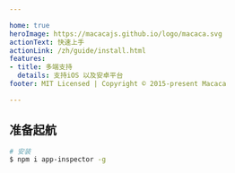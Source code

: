 ```yaml
---

home: true
heroImage: https://macacajs.github.io/logo/macaca.svg
actionText: 快速上手
actionLink: /zh/guide/install.html
features:
- title: 多端支持
  details: 支持iOS 以及安卓平台
footer: MIT Licensed | Copyright © 2015-present Macaca

---
```


## 准备起航

```bash
# 安装
$ npm i app-inspector -g
```
